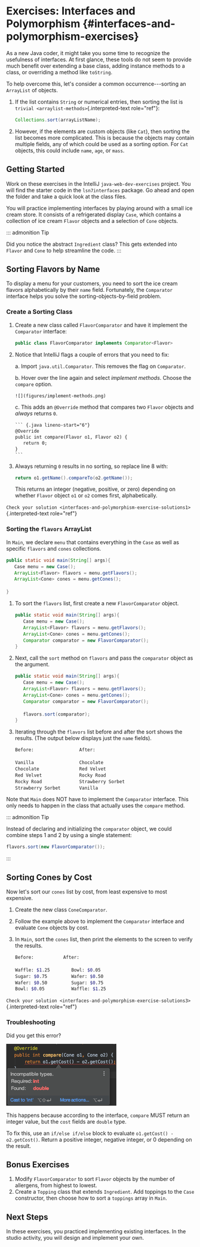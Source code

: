 # Exercises: Interfaces and Polymorphism {#interfaces-and-polymorphism-exercises}

As a new Java coder, it might take you some time to recognize the
usefulness of interfaces. At first glance, these tools do not seem to
provide much benefit over extending a base class, adding instance
methods to a class, or overriding a method like `toString`.

To help overcome this, let\'s consider a common occurrence\-\--sorting
an `ArrayList` of objects.

1.  If the list contains `String` or numerical entries, then sorting the
    list is `trivial <arraylist-methods>`{.interpreted-text role="ref"}:

    ``` java
    Collections.sort(arrayListName);
    ```

2.  However, if the elements are custom objects (like `Cat`), then
    sorting the list becomes more complicated. This is because the
    objects may contain multiple fields, any of which could be used as a
    sorting option. For `Cat` objects, this could include `name`, `age`,
    or `mass`.

## Getting Started

Work on these exercises in the IntelliJ `java-web-dev-exercises`
project. You will find the starter code in the `lsn7interfaces` package.
Go ahead and open the folder and take a quick look at the class files.

You will practice implementing interfaces by playing around with a small
ice cream store. It consists of a refrigerated display `Case`, which
contains a collection of ice cream `Flavor` objects and a selection of
`Cone` objects.

::: admonition
Tip

Did you notice the abstract `Ingredient` class? This gets extended into
`Flavor` and `Cone` to help streamline the code.
:::

## Sorting Flavors by Name

To display a menu for your customers, you need to sort the ice cream
flavors alphabetically by their `name` field. Fortunately, the
`Comparator` interface helps you solve the sorting-objects-by-field
problem.

### Create a Sorting Class

1.  Create a new class called `FlavorComparator` and have it implement
    the `Comparator` interface:

    ``` java
    public class FlavorComparator implements Comparator<Flavor>
    ```

2.  Notice that IntelliJ flags a couple of errors that you need to fix:

    a.  Import `java.util.Comparator`. This removes the flag on
        `Comparator`.

    b.  Hover over the line again and select *implement methods*. Choose
        the `compare` option.

        ![](figures/implement-methods.png)

    c.  This adds an `@Override` method that compares two `Flavor`
        objects and *always* returns `0`.

        ``` {.java lineno-start="6"}
        @Override
        public int compare(Flavor o1, Flavor o2) {
           return 0;
        }
        ```

3.  Always returning `0` results in no sorting, so replace line 8 with:

    ``` java
    return o1.getName().compareTo(o2.getName());
    ```

    This returns an integer (negative, positive, or zero) depending on
    whether `Flavor` object `o1` or `o2` comes first, alphabetically.

`Check your solution <interfaces-and-polymorphism-exercise-solutions1>`{.interpreted-text
role="ref"}

### Sorting the `flavors` ArrayList

In `Main`, we declare `menu` that contains everything in the `Case` as
well as specific `flavors` and `cones` collections.

``` {.java lineno-start="6"}
public static void main(String[] args){
   Case menu = new Case();
   ArrayList<Flavor> flavors = menu.getFlavors();
   ArrayList<Cone> cones = menu.getCones();

}
```

1.  To sort the `flavors` list, first create a new `FlavorComparator`
    object.

    ``` {.java lineno-start="6"}
    public static void main(String[] args){
       Case menu = new Case();
       ArrayList<Flavor> flavors = menu.getFlavors();
       ArrayList<Cone> cones = menu.getCones();
       Comparator comparator = new FlavorComparator();
    }
    ```

2.  Next, call the `sort` method on `flavors` and pass the `comparator`
    object as the argument.

    ``` {.java lineno-start="6"}
    public static void main(String[] args){
       Case menu = new Case();
       ArrayList<Flavor> flavors = menu.getFlavors();
       ArrayList<Cone> cones = menu.getCones();
       Comparator comparator = new FlavorComparator();

       flavors.sort(comparator);
    }
    ```

3.  Iterating through the `flavors` list before and after the sort shows
    the results. (The output below displays just the `name` fields).

    ``` bash
    Before:                 After:

    Vanilla                 Chocolate
    Chocolate               Red Velvet
    Red Velvet              Rocky Road
    Rocky Road              Strawberry Sorbet
    Strawberry Sorbet       Vanilla
    ```

Note that `Main` does NOT have to implement the `Comparator` interface.
This only needs to happen in the class that actually uses the `compare`
method.

::: admonition
Tip

Instead of declaring and initializing the `comparator` object, we could
combine steps 1 and 2 by using a single statement:

``` java
flavors.sort(new FlavorComparator());
```
:::

## Sorting Cones by Cost

Now let\'s sort our `cones` list by cost, from least expensive to most
expensive.

1.  Create the new class `ConeComparator`.

2.  Follow the example above to implement the `Comparator` interface and
    evaluate `Cone` objects by cost.

3.  In `Main`, sort the `cones` list, then print the elements to the
    screen to verify the results.

    ``` bash
    Before:           After:

    Waffle: $1.25        Bowl: $0.05
    Sugar: $0.75         Wafer: $0.50
    Wafer: $0.50         Sugar: $0.75
    Bowl: $0.05          Waffle: $1.25
    ```

`Check your solution <interfaces-and-polymorphism-exercise-solutions3>`{.interpreted-text
role="ref"}

### Troubleshooting

Did you get this error?

![](figures/compare-double.png)

This happens because according to the interface, `compare` MUST return
an integer value, but the `cost` fields are `double` type.

To fix this, use an `if/else if/else` block to evaluate
`o1.getCost() - o2.getCost()`. Return a positive integer, negative
integer, or 0 depending on the result.

## Bonus Exercises

1.  Modify `FlavorComparator` to sort `Flavor` objects by the number of
    allergens, from highest to lowest.
2.  Create a `Topping` class that extends `Ingredient`. Add toppings to
    the `Case` constructor, then choose how to sort a `toppings` array
    in `Main`.

## Next Steps

In these exercises, you practiced implementing existing interfaces. In
the studio activity, you will design and implement your own.
